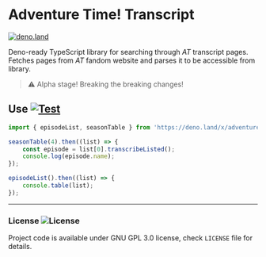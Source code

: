 # Adventure Time! Transcript
[![deno.land](https://shield.deno.dev/x/adventure_time)](https://deno.land/x/adventure_time)

Deno-ready TypeScript library for searching through _AT_ transcript pages.
Fetches pages from _AT_ fandom website and parses it to be accessible from library.

> ⚠️ Alpha stage! Breaking the breaking changes!

## Use [![Test](https://github.com/shateq/adventure_time/actions/workflows/test.yml/badge.svg)](https://github.com/shateq/adventure_time/actions/workflows/test.yml)

```js
import { episodeList, seasonTable } from 'https://deno.land/x/adventure_time/mod.ts';

seasonTable(4).then((list) => {
    const episode = list[0].transcribeListed();
    console.log(episode.name);
});

episodeList().then((list) => {
    console.table(list);
});
```

---

### License ![License](https://img.shields.io/github/license/shateq/adventure_time)
Project code is available under GNU GPL 3.0 license, check `LICENSE` file for details.
